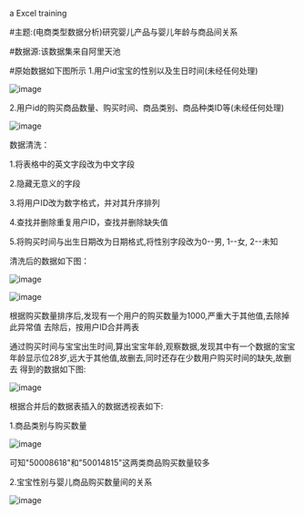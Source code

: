 
a Excel training

#主题:(电商类型数据分析)研究婴儿产品与婴儿年龄与商品间关系


#数据源:该数据集来自阿里天池


#原始数据如下图所示
1.用户id宝宝的性别以及生日时间(未经任何处理)


![image](https://github.com/Lzt438/Excel/blob/main/%E5%B1%8F%E5%B9%95%E6%88%AA%E5%9B%BE%202023-03-04%20112713.png)


2.用户id的购买商品数量、购买时间、商品类别、商品种类ID等(未经任何处理)


![image](https://github.com/Lzt438/Excel/blob/main/%E5%B1%8F%E5%B9%95%E6%88%AA%E5%9B%BE%202023-03-04%20112752.png)


数据清洗：

1.将表格中的英文字段改为中文字段

2.隐藏无意义的字段

3.将用户ID改为数字格式，并对其升序排列

4.查找并删除重复用户ID，查找并删除缺失值

5.将购买时间与出生日期改为日期格式,将性别字段改为0--男, 1--女, 2--未知

清洗后的数据如下图：



![image](https://github.com/Lzt438/Excel/blob/main/%E5%B1%8F%E5%B9%95%E6%88%AA%E5%9B%BE%202023-03-04%20115408.png)


![image](https://github.com/Lzt438/Excel/blob/main/%E5%B1%8F%E5%B9%95%E6%88%AA%E5%9B%BE%202023-03-04%20115409.png)

根据购买数量排序后,发现有一个用户的购买数量为1000,严重大于其他值,去除掉此异常值
去除后，按用户ID合并两表

通过购买时间与宝宝出生时间,算出宝宝年龄,观察数据,发现其中有一个数据的宝宝年龄显示位28岁,远大于其他值,故删去,同时还存在少数用户购买时间的缺失,故删去
得到的数据如下图:


![image](https://github.com/Lzt438/Excel/blob/main/%E5%B1%8F%E5%B9%95%E6%88%AA%E5%9B%BE%202023-03-04%20152109.png)


根据合并后的数据表插入的数据透视表如下:

1.商品类别与购买数量

![image](https://github.com/Lzt438/Excel/blob/main/%E5%B1%8F%E5%B9%95%E6%88%AA%E5%9B%BE%202023-03-04%20181511.png)

可知"50008618"和"50014815"这两类商品购买数量较多

2.宝宝性别与婴儿商品购买数量间的关系

![image]()

